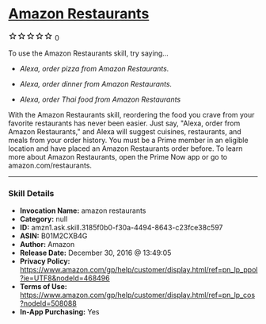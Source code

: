 # [Amazon Restaurants](http://alexa.amazon.com/#skills/amzn1.ask.skill.3185f0b0-f30a-4494-8643-c23fce38c597)
![0 stars](../../images/ic_star_border_black_18dp_1x.png)![0 stars](../../images/ic_star_border_black_18dp_1x.png)![0 stars](../../images/ic_star_border_black_18dp_1x.png)![0 stars](../../images/ic_star_border_black_18dp_1x.png)![0 stars](../../images/ic_star_border_black_18dp_1x.png) 0

To use the Amazon Restaurants skill, try saying...

* *Alexa, order pizza from Amazon Restaurants.*

* *Alexa, order dinner from Amazon Restaurants.*

* *Alexa, order Thai food from Amazon Restaurants*

With the Amazon Restaurants skill, reordering the food you crave from your favorite restaurants has never been easier. Just say, "Alexa, order from Amazon Restaurants," and Alexa will suggest cuisines, restaurants, and meals from your order history. You must be a Prime member in an eligible location and have placed an Amazon Restaurants order before. To learn more about Amazon Restaurants, open the Prime Now app or go to amazon.com/restaurants.

***

### Skill Details

* **Invocation Name:** amazon restaurants
* **Category:** null
* **ID:** amzn1.ask.skill.3185f0b0-f30a-4494-8643-c23fce38c597
* **ASIN:** B01M2CXB4G
* **Author:** Amazon
* **Release Date:** December 30, 2016 @ 13:49:05
* **Privacy Policy:** https://www.amazon.com/gp/help/customer/display.html/ref=pn_lp_ppol?ie=UTF8&nodeId=468496
* **Terms of Use:** https://www.amazon.com/gp/help/customer/display.html/ref=pn_lp_cos?nodeId=508088
* **In-App Purchasing:** Yes
